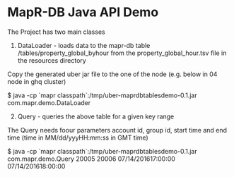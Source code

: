 # MapR-DB Java API Demo

The Project has two main classes

1) DataLoader - loads data to the mapr-db table /tables/property_global_byhour from the property_global_hour.tsv file in the resources directory

Copy the generated uber jar file to the one of the node (e.g. below in 04 node in ghq cluster)

$ java -cp \`mapr classpath\`:/tmp/uber-maprdbtablesdemo-0.1.jar com.mapr.demo.DataLoader

2) Query - queries the above table for a given key range

The Query needs foour parameters account id, group id, start time and end time (time in MM/dd/yyyHH:mm:ss in GMT time)

$ java -cp \`mapr classpath\`:/tmp/uber-maprdbtablesdemo-0.1.jar com.mapr.demo.Query 20005 20006 07/14/201617:00:00 07/14/201618:00:00
